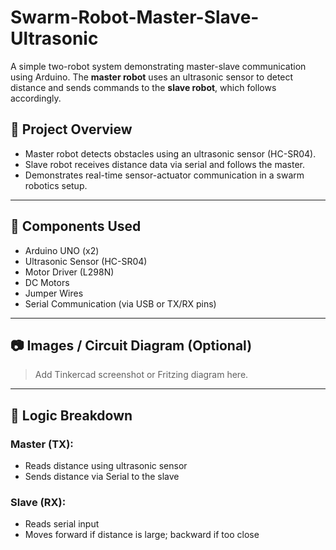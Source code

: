 # Swarm-Robot-Master-Slave-Ultrasonic
A simple two-robot system demonstrating master-slave communication using Arduino. The **master robot** uses an ultrasonic sensor to detect distance and sends commands to the **slave robot**, which follows accordingly.

## 🚀 Project Overview

- Master robot detects obstacles using an ultrasonic sensor (HC-SR04).
- Slave robot receives distance data via serial and follows the master.
- Demonstrates real-time sensor-actuator communication in a swarm robotics setup.

---

## 🔧 Components Used

- Arduino UNO (x2)
- Ultrasonic Sensor (HC-SR04)
- Motor Driver (L298N)
- DC Motors
- Jumper Wires
- Serial Communication (via USB or TX/RX pins)

---

## 📷 Images / Circuit Diagram (Optional)

> Add Tinkercad screenshot or Fritzing diagram here.

---

## 🧠 Logic Breakdown

### Master (TX):
- Reads distance using ultrasonic sensor
- Sends distance via Serial to the slave

### Slave (RX):
- Reads serial input
- Moves forward if distance is large; backward if too close
